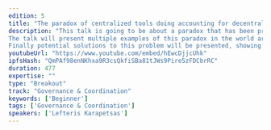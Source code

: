 ```yaml
---
edition: 5
title: "The paradox of centralized tools doing accounting for decentralized finance"
description: "This talk is going to be about a paradox that has been prevalent since the early days of Cryptocurrencies. Cryptocurrencies were made to empower the individual, to be their own bank and to enable financial freedom without having to rely on centralized institutions. The paradox lies in the contradiction that when people want to do accounting or analytics for this new financial system they happily turn to centralized tools. This act enforces the status quo of finance being managed by centralized platforms and goes against the spirit of decentralization, undermining everything we are building.
The talk will present multiple examples of this paradox in the world around us, from the way people do analytics (Blockfolio e.t.c.), to the way they do tax accounting (Bitcoin Tax e.t.c.). There will be some theorizing on why this is the case and underline why this is bad for the ecosystem and exceptionally dangerous for the people who utilize such services.
Finally potential solutions to this problem will be presented, showing how a tool that performs decentralized financial analytics, accounting and tax reporting should look like in order to respect user's privacy and fit in this new era of decentralized finance we are now entering."
youtubeUrl: "https://www.youtube.com/embed/hEwcDjjcUhk"
ipfsHash: "QmPAf98enNKhxa9R3csQkfiSBa81tJWs9Pire5zFDCbrRC"
duration: 477
expertise: ""
type: "Breakout"
track: "Governance & Coordination"
keywords: ['Beginner']
tags: ['Governance & Coordination']
speakers: ['Lefteris Karapetsas']
---
```

